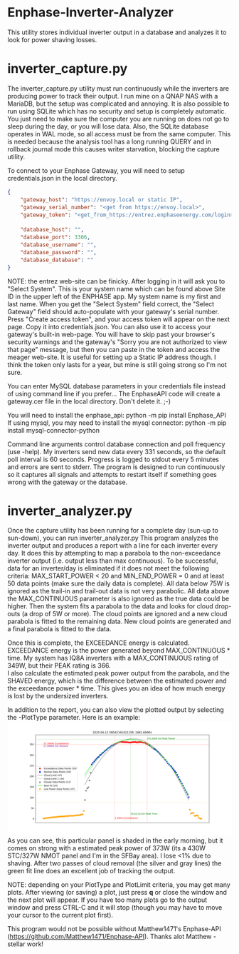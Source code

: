 # Enphase-Inverter-Analyzer
This utility stores individual inverter output in a database and analyzes it to look for power shaving losses.

# inverter_capture.py
The inverter_capture.py utility must run continuously while the inverters are producing power to track their output.
I run mine on a QNAP NAS with a MariaDB, but the setup was complicated and annoying.  It is also possible to 
run using SQLite which has no security and setup is completely automatic.  You just need to make sure the computer
you are running on does not go to sleep during the day, or you will lose data.  Also, the SQLite database operates
in WAL mode, so all access must be from the same computer.  This is needed because the analysis tool has a long
running QUERY and in rollback journal mode this causes writer starvation, blocking the capture utility.

To connect to your Enphase Gateway, you will need to setup credentials.json in the local directory.
```json
{
    "gateway_host": "https://envoy.local or static IP",
    "gateway_serial_number": "<get from https://envoy.local>",
    "gateway_token": "<get_from_https://entrez.enphaseenergy.com/login>",

    "database_host": "",
    "database_port": 3306,
    "database_username": "",
    "database_password": "",
    "database_database": ""
}
```
NOTE: the entrez web-site can be finicky.  After logging in it will ask you to "Select System".  This is your system
name which can be found above Site ID in the upper left of the ENPHASE app.  My system name is my first and last name.
When you get the "Select System" field correct, the "Select Gateway" field should auto-populate with your gateway's
serial number.  Press "Create access token", and your access token will appear on the next page.  Copy it into 
credentials.json.  You can also use it to access your gateway's built-in web-page.  You will have to skip past your
browser's security warnings and the gateway's "Sorry you are not authorized to view that page" message, but then
you can paste in the token and access the meager web-site. It is useful for setting up a Static IP address though.
I think the token only lasts for a year, but mine is still going strong so I'm not sure.


You can enter MySQL database parameters in your credentials file instead of using command line if you prefer...
The EnphaseAPI code will create a gateway.cer file in the local directory.  Don't delete it. ;-)

You will need to install the enphase_api:
python -m pip install Enphase_API
If using mysql, you may need to install the mysql connector:
python -m pip install mysql-connector-python

Command line arguments control database connection and poll frequency (use -help).  My inverters send new data
every 331 seconds, so the default poll interval is 60 seconds.  Progress is logged to stdout every 5 minutes
and errors are sent to stderr.  The program is designed to run continuously so it captures all signals and
attempts to restart itself if something goes wrong with the gateway or the database.

# inverter_analyzer.py
Once the capture utility has been running for a complete day (sun-up to sun-down), you can run inverter_analyzer.py
This program analyzes the inverter output and produces a report with a line for each inverter every day.
It does this by attempting to map a parabola to the non-exceedance inverter output (i.e. output less than max continuous).
To be successful, data for an inverter/day is eliminated if it does not meet the following criteria: 
MAX_START_POWER < 20 and MIN_END_POWER = 0 and at least 50 data points (make sure the daily data is complete).
All data below 75W is ignored as the trail-in and trail-out data is not very parabolic.
All data above the MAX_CONTINUOUS parameter is also ignored as the true data could be higher.
Then the system fits a parabola to the data and looks for cloud drop-outs (a drop of 5W or more).
The cloud points are ignored and a new cloud parabola is fitted to the remaining data.  New cloud points are 
generated and a final parabola is fitted to the data.

Once this is complete, the EXCEEDANCE energy is calculated.  EXCEEDANCE energy is the power generated beyond
MAX_CONTINUOUS * time.  My system has IQ8A inverters with a MAX_CONTINUOUS rating of 349W, but their PEAK rating is 366.  
I also calculate the estimated peak power output from the parabola, and the SHAVED energy, which is the difference between 
the estimated power and the exceedance power * time.  This gives you an idea of how much energy is lost by the undersized
inverters.

In addition to the report, you can also view the plotted output by selecting the -PlotType parameter.  Here is an example:
![Plot](Example.png)
As you can see, this particular panel is shaded in the early morning, but it comes on strong with a estimated peak power of
373W (its a 430W STC/327W NMOT panel and I'm in the SFBay area).  I lose <1% due to shaving.  After two passes of cloud removal
(the silver and gray lines) the green fit line does an excellent job of tracking the output.

NOTE: depending on your PlotType and PlotLimit criteria, you may get many plots.  After viewing (or saving) a plot, just press 
**q** or close the window and the next plot will appear.  If you have too many plots go to the output window and press CTRL-C
and it will stop (though you may have to move your cursor to the current plot first).

This program would not be possible without Matthew1471's Enphase-API (https://github.com/Matthew1471/Enphase-API).  Thanks alot Matthew - stellar work!
